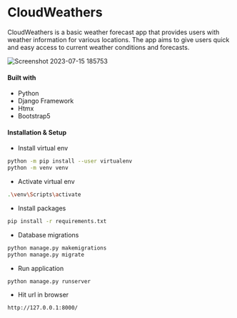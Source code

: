 # CloudWeathers
CloudWeathers is a basic weather forecast app that provides users with weather information for various locations. The app aims to give users quick and easy access to current weather conditions and forecasts.

![Screenshot 2023-07-15 185753](https://github.com/sumitgirwal/CloudWeathers/assets/64283478/0d940e89-6eea-4b7f-8bf9-341b9bf8bdd8)



#### Built with
- Python 
- Django Framework
- Htmx
- Bootstrap5

#### Installation & Setup
- Install virtual env
```bash
python -m pip install --user virtualenv
python -m venv venv
```
- Activate virtual env
```bash
.\venv\Scripts\activate
```
- Install packages
```bash
pip install -r requirements.txt
```

- Database migrations
```bash
python manage.py makemigrations
python manage.py migrate
```

- Run application
```bash
python manage.py runserver
```
- Hit url in browser 
```bash
http://127.0.0.1:8000/
```
